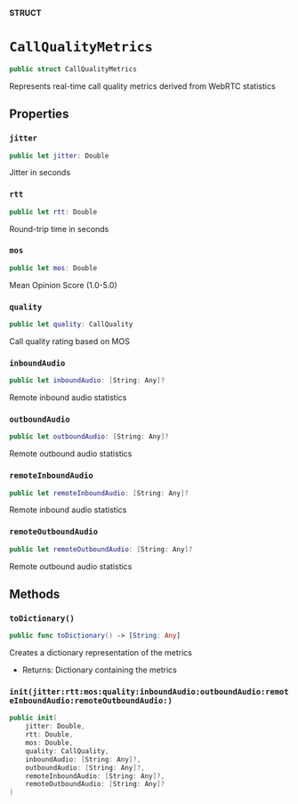 **STRUCT**

# `CallQualityMetrics`

```swift
public struct CallQualityMetrics
```

Represents real-time call quality metrics derived from WebRTC statistics

## Properties
### `jitter`

```swift
public let jitter: Double
```

Jitter in seconds

### `rtt`

```swift
public let rtt: Double
```

Round-trip time in seconds

### `mos`

```swift
public let mos: Double
```

Mean Opinion Score (1.0-5.0)

### `quality`

```swift
public let quality: CallQuality
```

Call quality rating based on MOS

### `inboundAudio`

```swift
public let inboundAudio: [String: Any]?
```

Remote inbound audio statistics

### `outboundAudio`

```swift
public let outboundAudio: [String: Any]?
```

Remote outbound audio statistics

### `remoteInboundAudio`

```swift
public let remoteInboundAudio: [String: Any]?
```

Remote inbound audio statistics

### `remoteOutboundAudio`

```swift
public let remoteOutboundAudio: [String: Any]?
```

Remote outbound audio statistics

## Methods
### `toDictionary()`

```swift
public func toDictionary() -> [String: Any]
```

Creates a dictionary representation of the metrics
- Returns: Dictionary containing the metrics

### `init(jitter:rtt:mos:quality:inboundAudio:outboundAudio:remoteInboundAudio:remoteOutboundAudio:)`

```swift
public init(
    jitter: Double,
    rtt: Double,
    mos: Double,
    quality: CallQuality,
    inboundAudio: [String: Any]?,
    outboundAudio: [String: Any]?,
    remoteInboundAudio: [String: Any]?,
    remoteOutboundAudio: [String: Any]?
)
```
